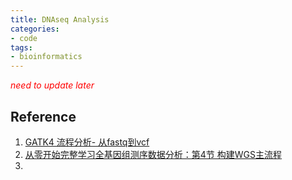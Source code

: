 ```yaml
---
title: DNAseq Analysis
categories: 
- code
tags: 
- bioinformatics
---
```


<span style="color:red">*need to update later*</span>

## Reference
1. [GATK4 流程分析- 从fastq到vcf](https://zhuanlan.zhihu.com/p/69726572)
2. [从零开始完整学习全基因组测序数据分析：第4节 构建WGS主流程](https://mp.weixin.qq.com/s?__biz=MzAxOTUxOTM0Nw==&mid=2649798296&idx=1&sn=790d0141eec792b25083c63e87fee14c&chksm=83c1d484b4b65d921fd0f17b24e22e17ba76b7e1ca338712298af8bd7532025367d9f47cf630&scene=21#wechat_redirect)
3. 

